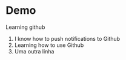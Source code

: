 # Demo
Learning github

1. I know how to push notifications to Github
2. Learning how to use Github
3. Uma outra linha

